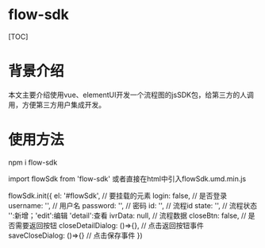 # flow-sdk

 [TOC]
# 背景介绍
本文主要介绍使用vue、elementUI开发一个流程图的jsSDK包，给第三方的人调用，方便第三方用户集成开发。

# 使用方法
npm i flow-sdk

import flowSdk from 'flow-sdk'
或者直接在html中引入flowSdk.umd.min.js

flowSdk.init({
  el: '#flowSdk', // 要挂载的元素
  login: false, // 是否登录
  username: '', // 用户名
  password: '', // 密码
  id: '', // 流程id
  state: '', // 流程状态  '':新增；'edit':编辑  'detail':查看
  ivrData: null, // 流程数据
  closeBtn: false, // 是否需要返回按钮
  closeDetailDialog: ()=>{}, // 点击返回按钮事件
  saveCloseDialog: ()=>{} // 点击保存事件
})
